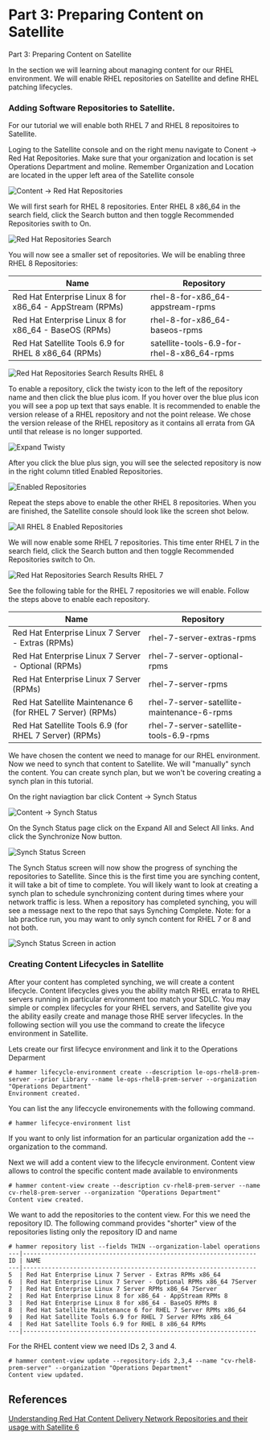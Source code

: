 # Part 3: Preparing Content on Satellite  

Part 3: Preparing Content on Satellite

In the section we will learning about managing content for our RHEL environment.  We will enable RHEL repositories on Satellite and define RHEL patching lifecycles.  

### Adding Software Repositories to Satellite. 

For our tutorial we will enable both RHEL 7 and RHEL 8 repositoires to Satellite.  

Loging to the Satellite console and on the right menu navigate to Conent -> Red Hat Repositories.  Make sure that your organization and location is set Operations Department and moline.  Remember Organization and Location are located in the upper left area of the Satellite console

![Content -> Red Hat Repositories](/images/sat15.png)

We will first searh for RHEL 8 repositories.  Enter RHEL 8 x86_64 in the search field, click the Search button and then toggle Recommended Repositories swith to On.  

![Red Hat Repositories Search](/images/sat16.png)

You will now see a smaller set of repositories.  We will be enabling three RHEL 8 Repositories:

Name | Repository
---- | ----------
Red Hat Enterprise Linux 8 for x86_64 - AppStream (RPMs) | rhel-8-for-x86_64-appstream-rpms
Red Hat Enterprise Linux 8 for x86_64 - BaseOS (RPMs) | rhel-8-for-x86_64-baseos-rpms
Red Hat Satellite Tools 6.9 for RHEL 8 x86_64 (RPMs) | satellite-tools-6.9-for-rhel-8-x86_64-rpms

![Red Hat Repositories Search Results RHEL 8](/images/sat17.png)

To enable a repository, click the twisty icon to the left of the repository name and then click the blue plus icom. If you hover over the blue plus icon you will see a pop up text that says enable.  It is recommended to enable the version release of a RHEL repository and not the point release.  We chose the version release of the RHEL repository as it contains all errata from GA until that release is no longer supported.

![Expand Twisty](/images/sat18.png)

After you click the blue plus sign, you will see the selected repository is now in the right column titled Enabled Repositories.

![Enabled Repositories](/images/sat19.png)

Repeat the steps above to enable the other RHEL 8 repositories.  When you are finished, the Satellite console should look like the screen shot below.

![All RHEL 8 Enabled Repositories](/images/sat20.png)

We will now enable some RHEL 7 repositories.  This time enter RHEL 7 in the search field, click the Search button and then toggle Recommended Repositories switch to On.  

![Red Hat Repositories Search Results RHEL 7](/images/sat21.png)

See the following table for the RHEL 7 repositories we will enable.  Follow the steps above to enable each repository. 

Name | Repository
---- | ----------
Red Hat Enterprise Linux 7 Server - Extras (RPMs) | rhel-7-server-extras-rpms
Red Hat Enterprise Linux 7 Server - Optional (RPMs) | rhel-7-server-optional-rpms
Red Hat Enterprise Linux 7 Server (RPMs) | rhel-7-server-rpms
Red Hat Satellite Maintenance 6 (for RHEL 7 Server) (RPMs) | rhel-7-server-satellite-maintenance-6-rpms
Red Hat Satellite Tools 6.9 (for RHEL 7 Server) (RPMs) | rhel-7-server-satellite-tools-6.9-rpms

We have chosen the content we need to manage for our RHEL environment.  Now we need to synch that content to Satellite.  We will "manually" synch the content.  You can create synch plan, but we won't be covering creating a synch plan in this tutorial.  

On the right naviagtion bar click Content -> Synch Status

![Content -> Synch Status](/images/sat22.png)

On the Synch Status page click on the Expand All and Select All links.  And click the Synchronize Now button.

![Synch Status Screen](/images/sat23.png)

The Synch Status screen will now show the progress of synching the repositories to Satellite.  Since this is the first time you are synching content, it will take a bit of time to complete.  You will likely want to look at creating a synch plan to schedule synchronizing content during times where your network traffic is less.  When a repository has completed synching, you will see a message next to the repo that says Synching Complete.  Note: for a lab practice run, you may want to only synch content for RHEL 7 or 8 and not both.

![Synch Status Screen in action](/images/sat24.png)

### Creating Content Lifecycles in Satellite
After your content has completed synching, we will create a content lifecycle.  Content lifecycles gives you the ability match RHEL errata to RHEL servers running in particular environment too match your SDLC.  You may simple or complex lifecycles for your RHEL servers, and Satellite give you the ability easily create and manage those RHE server lifecycles.   In the following section will you use the command to create the lifecyce environment in Satellite.

Lets create our first lifecyce environment and link it to the Operations Deparment
```
# hammer lifecycle-environment create --description le-ops-rhel8-prem-server --prior Library --name le-ops-rhel8-prem-server --organization "Operations Department"
Environment created.
```
You can list the any lifeccycle environements with the following command.
```
# hammer lifecyce-environment list
```  

If you want to only list information for an particular organization add the --organization <organziation name> to the command.  
  
Next we will add a content view to the lifecycle environment.  Content view allows to control the specific content made available to environments
```
# hammer content-view create --description cv-rhel8-prem-server --name cv-rhel8-prem-server --organization "Operations Department"
Content view created.
```

 We want to add the repositories to the content view.  For this we need the repository ID.  The following command provides "shorter" view of the repositories listing only the repository ID and name
 

 ```
# hammer repository list --fields THIN --organization-label operations
---|-----------------------------------------------------------------
ID | NAME                                                            
---|-----------------------------------------------------------------
5  | Red Hat Enterprise Linux 7 Server - Extras RPMs x86_64          
6  | Red Hat Enterprise Linux 7 Server - Optional RPMs x86_64 7Server
7  | Red Hat Enterprise Linux 7 Server RPMs x86_64 7Server           
2  | Red Hat Enterprise Linux 8 for x86_64 - AppStream RPMs 8        
3  | Red Hat Enterprise Linux 8 for x86_64 - BaseOS RPMs 8           
8  | Red Hat Satellite Maintenance 6 for RHEL 7 Server RPMs x86_64   
9  | Red Hat Satellite Tools 6.9 for RHEL 7 Server RPMs x86_64       
4  | Red Hat Satellite Tools 6.9 for RHEL 8 x86_64 RPMs              
---|-----------------------------------------------------------------
```

For the RHEL content view we need IDs 2, 3 and 4.
```
# hammer content-view update --repository-ids 2,3,4 --name "cv-rhel8-prem-server" --organization "Operations Department"
Content view updated.
```
## References  
[Understanding Red Hat Content Delivery Network Repositories and their usage with Satellite 6](https://access.redhat.com/articles/1586183)
